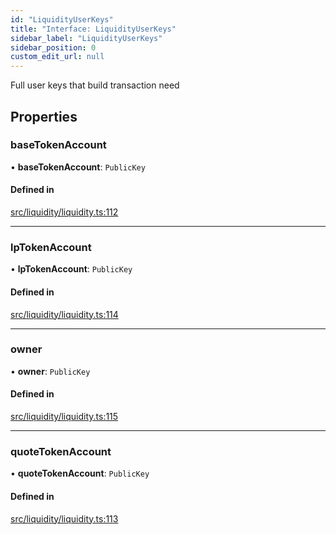 ```yaml
---
id: "LiquidityUserKeys"
title: "Interface: LiquidityUserKeys"
sidebar_label: "LiquidityUserKeys"
sidebar_position: 0
custom_edit_url: null
---
```


Full user keys that build transaction need

## Properties

### baseTokenAccount

• **baseTokenAccount**: `PublicKey`

#### Defined in

[src/liquidity/liquidity.ts:112](https://github.com/alpha-defi/raydium-sdk/blob/7094668/src/liquidity/liquidity.ts#L112)

___

### lpTokenAccount

• **lpTokenAccount**: `PublicKey`

#### Defined in

[src/liquidity/liquidity.ts:114](https://github.com/alpha-defi/raydium-sdk/blob/7094668/src/liquidity/liquidity.ts#L114)

___

### owner

• **owner**: `PublicKey`

#### Defined in

[src/liquidity/liquidity.ts:115](https://github.com/alpha-defi/raydium-sdk/blob/7094668/src/liquidity/liquidity.ts#L115)

___

### quoteTokenAccount

• **quoteTokenAccount**: `PublicKey`

#### Defined in

[src/liquidity/liquidity.ts:113](https://github.com/alpha-defi/raydium-sdk/blob/7094668/src/liquidity/liquidity.ts#L113)
